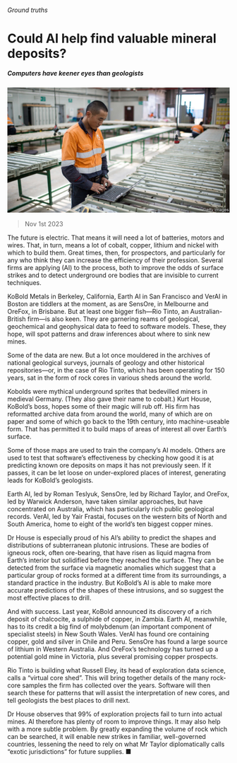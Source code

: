 ###### Ground truths

# Could AI help find valuable mineral deposits? 

##### Computers have keener eyes than geologists 

![image](images/20231104_STP003.jpg) 

> Nov 1st 2023 

The future is electric. That means it will need a lot of batteries, motors and wires. That, in turn, means a lot of cobalt, copper, lithium and nickel with which to build them. Great times, then, for prospectors, and particularly for any who think they can increase the efficiency of their profession. Several firms are applying  (AI) to the process, both to improve the odds of surface strikes and to detect underground ore bodies that are invisible to current techniques.

KoBold Metals in Berkeley, California, Earth AI in San Francisco and VerAI in Boston are tiddlers at the moment, as are SensOre, in Melbourne and OreFox, in Brisbane. But at least one bigger fish—Rio Tinto, an Australian-British firm—is also keen. They are garnering reams of geological, geochemical and geophysical data to feed to software models. These, they hope, will spot patterns and draw inferences about where to sink new mines.

Some of the data are new. But a lot once mouldered in the archives of national geological surveys, journals of geology and other historical repositories—or, in the case of Rio Tinto, which has been operating for 150 years, sat in the form of rock cores in various sheds around the world. 

Kobolds were mythical underground sprites that bedevilled miners in medieval Germany. (They also gave their name to cobalt.) Kurt House, KoBold’s boss, hopes some of their magic will rub off. His firm has reformatted archive data from around the world, many of which are on paper and some of which go back to the 19th century, into machine-useable form. That has permitted it to build maps of areas of interest all over Earth’s surface.

Some of those maps are used to train the company’s AI models. Others are used to test that software’s effectiveness by checking how good it is at predicting known ore deposits on maps it has not previously seen. If it passes, it can be let loose on under-explored places of interest, generating leads for KoBold’s geologists.

Earth AI, led by Roman Teslyuk, SensOre, led by Richard Taylor, and OreFox, led by Warwick Anderson, have taken similar approaches, but have concentrated on Australia, which has particularly rich public geological records. VerAI, led by Yair Frastai, focuses on the western bits of North and South America, home to eight of the world’s ten biggest copper mines. 

Dr House is especially proud of his AI’s ability to predict the shapes and distributions of subterranean plutonic intrusions. These are bodies of igneous rock, often ore-bearing, that have risen as liquid magma from Earth’s interior but solidified before they reached the surface. They can be detected from the surface via magnetic anomalies which suggest that a particular group of rocks formed at a different time from its surroundings, a standard practice in the industry. But KoBold’s AI is able to make more accurate predictions of the shapes of these intrusions, and so suggest the most effective places to drill.

And with success. Last year, KoBold announced its discovery of a rich deposit of chalcocite, a sulphide of copper, in Zambia. Earth AI, meanwhile, has to its credit a big find of molybdenum (an important component of specialist steels) in New South Wales. VerAI has found ore containing copper, gold and silver in Chile and Peru. SensOre has found a large source of lithium in Western Australia. And OreFox’s technology has turned up a potential gold mine in Victoria, plus several promising copper prospects.

Rio Tinto is building what Russell Eley, its head of exploration data science, calls a “virtual core shed”. This will bring together details of the many rock-core samples the firm has collected over the years. Software will then search these for patterns that will assist the interpretation of new cores, and tell geologists the best places to drill next.

Dr House observes that 99% of exploration projects fail to turn into actual mines. AI therefore has plenty of room to improve things. It may also help with a more subtle problem. By greatly expanding the volume of rock which can be searched, it will enable new strikes in familiar, well-governed countries, lessening the need to rely on what Mr Taylor diplomatically calls “exotic jurisdictions” for future supplies. ■


